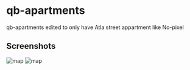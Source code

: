 # qb-apartments
qb-apartments edited to only have Atla street appartment like No-pixel

## Screenshots

![map](https://i.imgur.com/LJ0hGXv.png)
![map](https://i.imgur.com/u7KSE47.png)
